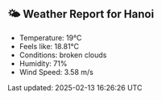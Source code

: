 <!-- WEATHER-START -->
## 🌤 Weather Report for Hanoi

- Temperature: 19°C
- Feels like: 18.81°C
- Conditions: broken clouds
- Humidity: 71%
- Wind Speed: 3.58 m/s

Last updated: 2025-02-13 16:26:26 UTC
<!-- WEATHER-END -->
